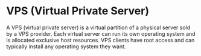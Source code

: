 # VPS (Virtual Private Server)

A VPS (virtual private server) is a virtual partition of a physical server sold by a VPS provider. Each virtual server can run its own operating system and is allocated exclusive host resources. VPS clients have root access and can typically install any operating system they want.
